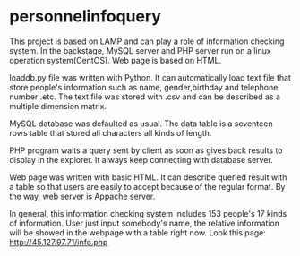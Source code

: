 # personnelinfoquery
This project is based on LAMP and can play a role of information checking system. In the backstage, MySQL server and PHP server run on a linux operation system(CentOS). Web page is based on HTML.

loaddb.py file was written with Python. It can automatically load text file that store people's information such as name, gender,birthday and telephone number .etc. The text file was stored with .csv and can be described as a multiple dimension matrix.

MySQL database was defaulted as usual. The data table is a seventeen rows table that stored all characters all kinds of length.

PHP program waits a query sent by client as soon as gives back results to display in the explorer. It always keep connecting with database server.

Web page was written with basic HTML. It can describe queried result with a table so that users are easily to accept because of the regular format. By the way, web server is Appache server.

In general, this information checking system includes 153 people's 17 kinds of information. User just input somebody's name, the relative information will be showed in the webpage with a table right now.
 Look this page:
        http://45.127.97.71/info.php
